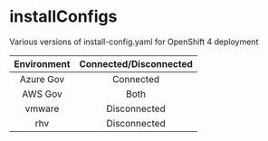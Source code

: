 # installConfigs
Various versions of install-config.yaml for OpenShift 4 deployment

| Environment | Connected/Disconnected |
| :---------: | :--------------------: |
| Azure Gov   | Connected              |
| AWS Gov     | Both                   |
| vmware      | Disconnected           |
| rhv         | Disconnected           |